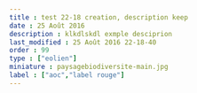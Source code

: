```yaml
---
title : test 22-18 creation, description keep
date : 25 Août 2016
description : klkdlskdl exmple desciprion
last_modified : 25 Août 2016 22-18-40
order : 99
type : ["eolien"]
miniature : paysagebiodiversite-main.jpg
label : ["aoc","label rouge"]
---
```

